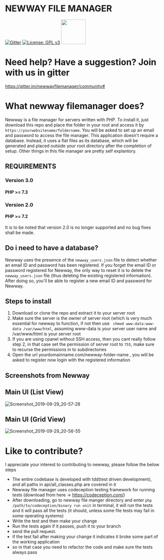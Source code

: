 # NEWWAY FILE MANAGER
[![Gitter](https://badges.gitter.im/newwayfilemanager/community.svg)](https://gitter.im/newwayfilemanager/community?utm_source=badge&utm_medium=badge&utm_campaign=pr-badge)
[![License: GPL v3](https://img.shields.io/badge/License-GPL%20v3-blue.svg)]()   [<img src="https://upload.wikimedia.org/wikipedia/commons/0/06/Facebook.svg" width="80">](https://www.facebook.com/newwayfilemanager)


# Need help? Have a suggestion? Join with us in gitter
https://gitter.im/newwayfilemanager/community#

# What newway filemanager does?
Newway is a file manager for servers written with PHP. To install it, just download this repo and place the folder in your root and access it by `https://yourwebsitename/foldername`. You will be asked to set up an email and password to access the file manager. This application doesn't require a database. Instead, it uses a flat files as its database, which will be generated and placed outside your root directory after the completion of setup. Other things in this file manager are pretty self explantory.

## REQUIREMENTS
### Version 3.0
#### PHP >= 7.3 

### Version 2.0 
#### PHP >= 7.2
It is to be noted that version 2.0 is no longer supported and no bug fixes shall be made.

## Do i need to have a database?
Newway uses the presence of the `newway_users.json` file to detect whether an email ID and password has been registered. If you forget the email ID or password registered for Newway, the only way to reset it is to delete the `newway_users.json` file (thus deleting the existing registered information). After doing so, you'll be able to register a new email ID and password for Newway.

## Steps to install
1. Download or clone the repo and extract it to your server root
2. Make sure the server is the owner of server root (which is very much essential for newway to function, if not then use ` chmod www-data:www-data /var/www/html`, assuming www-data is your server user name and /var/www/html is your server root
3. If you are using cpanel without SSH access, then you cant really follow step 2, in that case set the permission of server root to `755`, make sure to recurse the permissions in to subdirectories
4. Open the url yourdomainname.com/newway-folder-name , you will be asked to register now login with the registered information




## Screenshots from Newway

## Main UI (List View)

![Screenshot_2019-09-29_20-57-28](https://user-images.githubusercontent.com/18109258/65834852-c9653580-e2fc-11e9-964c-81b898a33b11.png)

## Main UI (Grid View)
![Screenshot_2019-09-29_20-56-55](https://user-images.githubusercontent.com/18109258/65834853-c9653580-e2fc-11e9-8466-09c4b28bb883.png)

# Like to contribute?
I appreciate your interest to contributing to newway, please follow the below steps
- The entire codebase is developed with tdd(test driven development), and all paths in api/all_classes.php are covered in it
- Newway file manager uses codeception testing framework for running tests (download from here -> https://codeception.com/) 
- After downloading, go to newway file manger directory and enter `php /path/to/codeception/binary run unit` in terminal, it will run the tests and it will pass all the tests (it should, unless some file tests may fail in some operating systems)
- Write the test and then make your change
- Run the tests again if it passes, push it to your branch
- send the pull request.
- if the test fail after making your change it indicates it broke some part of the working application
- so in that case you need to refactor the code and make sure the tests always pass
